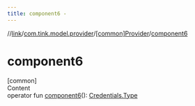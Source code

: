 ```yaml
---
title: component6 -
---
```

//[link](../../index.md)/[com.tink.model.provider](../index.md)/[[common]Provider](index.md)/[component6](component6.md)



# component6  
[common]  
Content  
operator fun [component6](component6.md)(): [Credentials.Type](../../com.tink.model.credentials/[common]-credentials/-type/index.md)  



